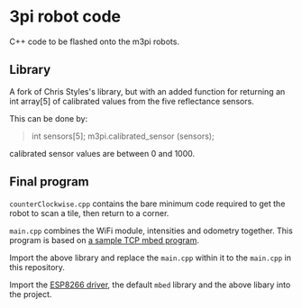 # 3pi robot code

C++ code to be flashed onto the m3pi robots.

## Library

A fork of Chris Styles's library, but with an added function for returning an int array[5] of calibrated values from the five reflectance sensors.

This can be done by:

> int sensors[5];
> m3pi.calibrated_sensor (sensors);

calibrated sensor values are between 0 and 1000.

## Final program

`counterClockwise.cpp` contains the bare minimum code required to get the robot to scan a tile, then return to a corner.

`main.cpp` combines the WiFi module, intensities and odometry together. This program is based on [a sample TCP mbed program](https://developer.mbed.org/teams/ST/code/mbed-os-tcp-server-example/).

Import the above library and replace the `main.cpp` within it to the `main.cpp` in this repository.

Import the [ESP8266 driver](https://developer.mbed.org/teams/ESP8266/code/esp8266-driver/), the default `mbed` library and the above libary into the project.
